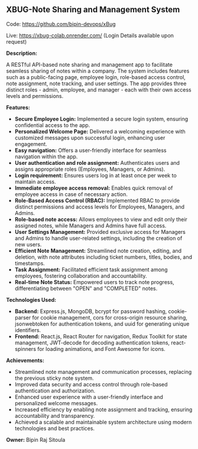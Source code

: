 ﻿## XBUG-Note Sharing and Management System

Code: <https://github.com/bipin-devops/xBug>

Live: <https://xbug-colab.onrender.com/> (Login Details available upon request)

**Description:**

A RESTful API-based note sharing and management app to facilitate seamless sharing of notes within a company. The system includes features such as a public-facing page, employee login, role-based access control, note assignment, note tracking, and user settings. The app provides three distinct roles - admin, employee, and manager - each with their own access levels and permissions.

**Features:**

- **Secure Employee Login:** Implemented a secure login system, ensuring confidential access to the app.
- **Personalized Welcome Page:** Delivered a welcoming experience with customized messages upon successful login, enhancing user engagement.
- **Easy navigation:** Offers a user-friendly interface for seamless navigation within the app.
- **User authentication and role assignment:** Authenticates users and assigns appropriate roles (Employees, Managers, or Admins).
- **Login requirement:** Ensures users log in at least once per week to maintain access.
- **Immediate employee access removal:** Enables quick removal of employee access in case of necessary action.
- **Role-Based Access Control (RBAC):** Implemented RBAC to provide distinct permissions and access levels for Employees, Managers, and Admins.
- **Role-based note access:** Allows employees to view and edit only their assigned notes, while Managers and Admins have full access.
- **User Settings Management:** Provided exclusive access for Managers and Admins to handle user-related settings, including the creation of new users.
- **Efficient Note Management:** Streamlined note creation, editing, and deletion, with note attributes including ticket numbers, titles, bodies, and timestamps.
- **Task Assignment:** Facilitated efficient task assignment among employees, fostering collaboration and accountability.
- **Real-time Note Status:** Empowered users to track note progress, differentiating between "OPEN" and "COMPLETED" notes.

**Technologies Used:**

- **Backend:** Express.js, MongoDB, bcrypt for password hashing, cookie-parser for cookie management, cors for cross-origin resource sharing, jsonwebtoken for authentication tokens, and uuid for generating unique identifiers.
- **Frontend:** React.js, React Router for navigation, Redux Toolkit for state management, JWT-decode for decoding authentication tokens, react-spinners for loading animations, and Font Awesome for icons.

**Achievements:**

- Streamlined note management and communication processes, replacing the previous sticky note system.
- Improved data security and access control through role-based authentication and authorization.
- Enhanced user experience with a user-friendly interface and personalized welcome messages.
- Increased efficiency by enabling note assignment and tracking, ensuring accountability and transparency.
- Achieved a scalable and maintainable system architecture using modern technologies and best practices.

**Owner:** Bipin Raj Sitoula
